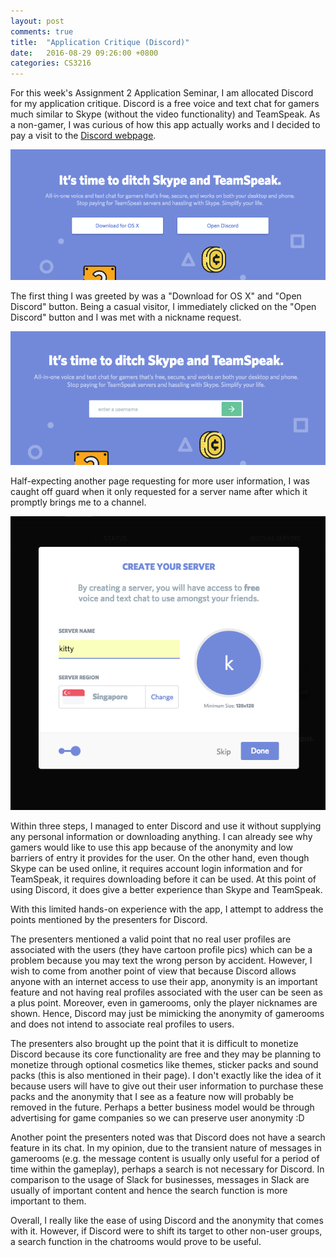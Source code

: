 ```yaml
---
layout: post
comments: true
title:  "Application Critique (Discord)"
date:   2016-08-29 09:26:00 +0800
categories: CS3216
---
```


For this week's Assignment 2 Application Seminar, I am allocated Discord for my application critique. Discord is a free voice and text chat for gamers much similar to Skype (without the video functionality) and TeamSpeak. As a non-gamer, I was curious of how this app actually works and I decided to pay a visit to the [Discord webpage](https://discordapp.com/).

![Landing Page](/images/discord/image1.png)

The first thing I was greeted by was a "Download for OS X" and "Open Discord" button. Being a casual visitor, I immediately clicked on the "Open Discord" button and I was met with a nickname request. 

![Request for nickname](/images/discord/image2.png)

Half-expecting another page requesting for more user information, I was caught off guard when it only requested for a server name after which it promptly brings me to a channel.

![Request for server name](/images/discord/image3.png)

Within three steps, I managed to enter Discord and use it without supplying any personal information or downloading anything. I can already see why gamers would like to use this app because of the anonymity and low barriers of entry it provides for the user. On the other hand, even though Skype can be used online, it requires account login information and for TeamSpeak, it requires downloading before it can be used. At this point of using Discord, it does give a better experience than Skype and TeamSpeak.

With this limited hands-on experience with the app, I attempt to address the points mentioned by the presenters for Discord.

The presenters mentioned a valid point that no real user profiles are associated with the users (they have cartoon profile pics) which can be a problem because you may text the wrong person by accident. However, I wish to come from another point of view that because Discord allows anyone with an internet access to use their app, anonymity is an important feature and not having real profiles associated with the user can be seen as a plus point. Moreover, even in gamerooms, only the player nicknames are shown. Hence, Discord may just be mimicking the anonymity of gamerooms and does not intend to associate real profiles to users.

The presenters also brought up the point that it is difficult to monetize Discord because its core functionality are free and they may be planning to monetize through optional cosmetics like themes, sticker packs and sound packs (this is also mentioned in their page). I don't exactly like the idea of it because users will have to give out their user information to purchase these packs and the anonymity that I see as a feature now will probably be removed in the future. Perhaps a better business model would be through advertising for game companies so we can preserve user anonymity :D

Another point the presenters noted was that Discord does not have a search feature in its chat. In my opinion, due to the transient nature of messages in gamerooms (e.g. the message content is usually only useful for a period of time within the gameplay), perhaps a search is not necessary for Discord. In comparison to the usage of Slack for businesses, messages in Slack are usually of important content and hence the search function is more important to them.

Overall, I really like the ease of using Discord and the anonymity that comes with it. However, if Discord were to shift its target to other non-user groups, a search function in the chatrooms would prove to be useful.


